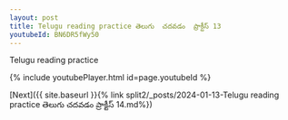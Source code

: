 ```yaml
---
layout: post
title: Telugu reading practice తెలుగు  చదవడం  ప్రాక్టీస్ 13
youtubeId: BN6DR5fWy50
---
```

 
 
Telugu reading practice
 
 
 
 
 


{% include youtubePlayer.html id=page.youtubeId %}
 
[Next]({{ site.baseurl }}{% link  split2/_posts/2024-01-13-Telugu reading practice తెలుగు  చదవడం  ప్రాక్టీస్ 14.md%})
 
